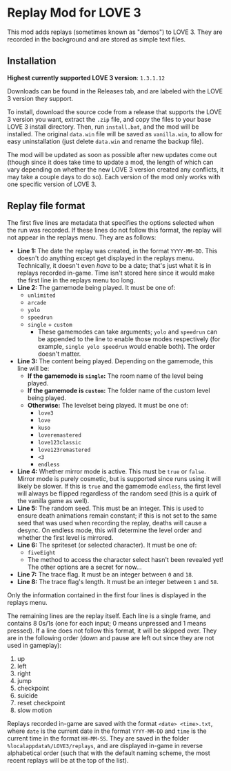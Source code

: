 # Replay Mod for LOVE 3

This mod adds replays (sometimes known as "demos") to LOVE 3. They are recorded in the background and are stored as simple text files.

## Installation

**Highest currently supported LOVE 3 version**: `1.3.1.12`

Downloads can be found in the Releases tab, and are labeled with the LOVE 3 version they support.

To install, download the source code from a release that supports the LOVE 3 version you want, extract the `.zip` file, and copy the files to your base LOVE 3 install directory. Then, run `install.bat`, and the mod will be installed. The original `data.win` file will be saved as `vanilla.win`, to allow for easy uninstallation (just delete `data.win` and rename the backup file).

The mod will be updated as soon as possible after new updates come out (though since it does take time to update a mod, the length of which can vary depending on whether the new LOVE 3 version created any conflicts, it may take a couple days to do so). Each version of the mod only works with one specific version of LOVE 3.

## Replay file format

The first five lines are metadata that specifies the options selected when the run was recorded. If these lines do not follow this format, the replay will not appear in the replays menu. They are as follows:

- **Line 1:** The date the replay was created, in the format `YYYY-MM-DD`. This doesn't do anything except get displayed in the replays menu. Technically, it doesn't even *have* to be a date; that's just what it is in replays recorded in-game. Time isn't stored here since it would make the first line in the replays menu too long.
- **Line 2:** The gamemode being played. It must be one of:
    - `unlimited`
    - `arcade`
    - `yolo`
    - `speedrun`
    - `single` + `custom`
        - These gamemodes can take arguments; `yolo` and `speedrun` can be appended to the line to enable those modes respectively (for example, `single yolo speedrun` would enable both). The order doesn't matter.
- **Line 3:** The content being played. Depending on the gamemode, this line will be:
    - **If the gamemode is `single`:** The room name of the level being played.
    - **If the gamemode is `custom`:** The folder name of the custom level being played.
    - **Otherwise:** The levelset being played. It must be one of:
        - `love3`
        - `love`
        - `kuso`
        - `loveremastered`
        - `love123classic`
        - `love123remastered`
        - `<3`
        - `endless`
- **Line 4:** Whether mirror mode is active. This must be `true` or `false`. Mirror mode is purely cosmetic, but is supported since runs using it will likely be slower. If this is `true` and the gamemode `endless`, the first level will always be flipped regardless of the random seed (this is a quirk of the vanilla game as well).
- **Line 5:** The random seed. This must be an integer. This is used to ensure death animations remain constant; if this is not set to the same seed that was used when recording the replay, deaths will cause a desync. On endless mode, this will determine the level order and whether the first level is mirrored.
- **Line 6:** The spriteset (or selected character). It must be one of:
    - `fiveEight`
    - The method to access the character select hasn't been revealed yet! The other options are a secret for now...
- **Line 7:** The trace flag. It must be an integer between `0` and `18`.
- **Line 8:** The trace flag's length. It must be an integer between `1` and `58`.

Only the information contained in the first four lines is displayed in the replays menu.

The remaining lines are the replay itself. Each line is a single frame, and contains 8 0s/1s (one for each input; 0 means unpressed and 1 means pressed). If a line does not follow this format, it will be skipped over. They are in the following order (down and pause are left out since they are not used in gameplay):

1. up
2. left
3. right
4. jump
5. checkpoint
6. suicide
7. reset checkpoint
8. slow motion

Replays recorded in-game are saved with the format `<date> <time>.txt`, where `date` is the current date in the format `YYYY-MM-DD` and `time` is the current time in the format `HH-MM-SS`. They are saved in the folder `%localappdata%/LOVE3/replays`, and are displayed in-game in reverse alphabetical order (such that with the default naming scheme, the most recent replays will be at the top of the list).
